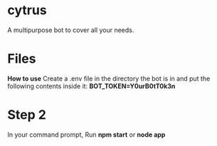 # cytrus
A multipurpose bot to cover all your needs.

# Files
**How to use**
Create a .env file in the directory the bot is in and put the following contents inside it: **BOT_TOKEN=Y0urB0tT0k3n**

# Step 2
In your command prompt, Run **npm start** or **node app**
